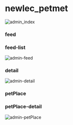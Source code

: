 # newlec_petmet
![admin_index](https://user-images.githubusercontent.com/46362346/104574568-8669d580-5699-11eb-8cd6-2b1c5afddfc1.png)

<h3>feed</h3>
<h3>feed-list</h3>

![admin-feed](https://user-images.githubusercontent.com/46362346/104574577-879b0280-5699-11eb-8a37-145a6249d2bd.png)

<h3>detail</h3>

![admin-detail](https://user-images.githubusercontent.com/46362346/104574580-88cc2f80-5699-11eb-9017-51cf5c8876aa.png)

<h3>petPlace</h3>
<h3>petPlace-detail</h3>

![admin-petPlace](https://user-images.githubusercontent.com/46362346/104574584-8964c600-5699-11eb-8b66-feae668e6ead.png)
